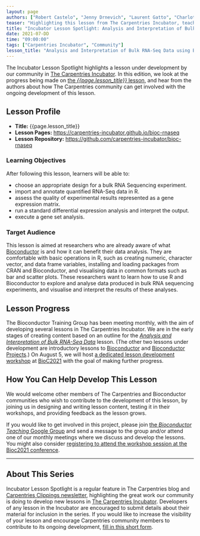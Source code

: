 ```yaml
---
layout: page
authors: ["Robert Castelo", "Jenny Drnevich", "Laurent Gatto", "Charlotte Soneson"]
teaser: "Highlighting this lesson from The Carpentries Incubator, teaching RNA-Seq data analysis with Bioconductor"
title: "Incubator Lesson Spotlight: Analysis and Interpretation of Bulk RNA-Seq Data using Bioconductor"
date: 2021-07-DD
time: "09:00:00"
tags: ["Carpentries Incubator", "Community"]
lesson_title: "Analysis and Interpretation of Bulk RNA-Seq Data using Bioconductor"
---
```


The Incubator Lesson Spotlight highlights a lesson under development by our community in [The Carpentries Incubator][incubator]. In this edition, we look at the progress being made on [the _{{page.lesson_title}}_ lesson][lesson-pages], and hear from the authors about how The Carpentries community can get involved with the ongoing development of this lesson.

## Lesson Profile

* **Title:** {{page.lesson_title}}
* **Lesson Pages:** https://carpentries-incubator.github.io/bioc-rnaseq
* **Lesson Repository:** https://github.com/carpentries-incubator/bioc-rnaseq

### Learning Objectives

After following this lesson, learners will be able to:

* choose an appropriate design for a bulk RNA Sequencing experiment.
* import and annotate quantified RNA-Seq data in R.
* assess the quality of experimental results represented as a gene expression matrix.
* run a standard differential expression analysis and interpret the output.
* execute a gene set analysis.

### Target Audience

This lesson is aimed at researchers who are already aware of what [Bioconductor](http://bioconductor.org/) is and how it can benefit their data analysis. They are comfortable with basic operations in R, such as creating numeric, character vector, and data frame variables, installing and loading packages from CRAN and Bioconductor, and visualising data in common formats such as bar and scatter plots. These researchers want to learn how to use R and Bioconductor to explore and analyse data produced in bulk RNA sequencing experiments, and visualise and interpret the results of these analyses.

## Lesson Progress

The Bioconductor Training Group has been meeting monthly, with the aim of developing several lessons in The Carpentries Incubator. We are in the early stages of creating content based on an outline for the [_Analysis and Interpretation of Bulk RNA-Seq Data_][lesson-pages] lesson. (The other two lessons under development are introductory lessons to [Bioconductor](https://carpentries-incubator.github.io/bioc-intro) and [Bioconductor Projects](https://carpentries-incubator.github.io/bioc-project).) On August 5, we will host [a dedicated lesson development workshop](https://bioc2021.bioconductor.org/workshops/paper112/) at [BioC2021](https://bioc2021.bioconductor.org/) with the goal of making further progress.

## How You Can Help Develop This Lesson

We would welcome other members of The Carpentries and Bioconductor communities who wish to contribute to the development of this lesson, by joining us in designing and writing lesson content, testing it in their workshops, and providing feedback as the lesson grows.

If you would like to get involved in this project, please join [the _Bioconductor Teaching_ Google Group](https://groups.google.com/g/bioconductor-teaching) and send a message to the group and/or attend one of our monthly meetings where we discuss and develop the lessons. You might also consider [registering to attend the workshop session at the Bioc2021 conference](https://bioc2021.bioconductor.org/registration/).

------

## About This Series

Incubator Lesson Spotlight is a regular feature in The Carpentries blog and [Carpentries Clippings newsletter][newsletter], highlighting the great work our community is doing to develop new lessons in [The Carpentries Incubator][incubator]. Developers of any lesson in the Incubator are encouraged to submit details about their material for inclusion in the series. If you would like to increase the visibility of your lesson and encourage Carpentries community members to contribute to its ongoing development, [fill in this short form][ils-form].

<!-- link references -->
[ils-form]: https://forms.gle/cCuLATAEomfdFejs9
[incubator]: https://github.com/carpentries-incubator/
[lesson-pages]: https://carpentries-incubator.github.io/bioc-rnaseq
[newsletter]: https://carpentries.org/newsletter/

